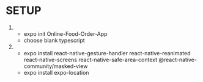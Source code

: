 # SETUP

1. - expo init Online-Food-Order-App
   - choose blank typescript
2. - expo install react-native-gesture-handler react-native-reanimated react-native-screens react-native-safe-area-context @react-native-community/masked-view
   - expo install expo-location

